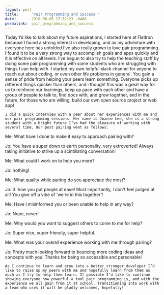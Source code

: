 ```yaml
---
layout: post
title:      "Pair Programming and Success "
date:       2018-06-06 17:32:23 -0400
permalink:  pair_programming_and_success
---
```



Today I’d like to talk about my future aspirations, I started here at FlatIron because I found a strong interest in developing, and as my adventure with everyone here has unfolded I’ve also really grown to love pair programming. I found it to be a very strong way to accomplish goals and apps quickly and it is effective on all levels. I’ve begun to also try to help the teaching staff by doing some pair programming with some students who are struggling with things I can help with. I started my own helpful slack channel for anyone to reach out about coding, or even other life problems in general. You gain a sense of pride from helping your peers learn something. Everyone picks up different things quicker than others, and I thought this was a great way for us to reinforce our learnings, keep up pace with each other and have a group of people to talk to, find docs with, and grow together, and in the future, for those who are willing, build our own open source project or web app!

 	I did a quick interview with a peer about her experiences with me and our pair programming sessions. Her name is Joanne Lee, she is a strong student with a bright future I’ve had the pleasure of working with several time. Our post pairing went as follows: 

Me: What have I done to make it easy to approach pairing with? 

Jo: You have a super down to earth personality, very extroverted! Always taking initiative to strike up a scintillating conversation! 

Me: What could I work on to help you more? 

Jo: nothing!

Me: What quality while pairing do you appreciate the most?

Jo: 3. how you put people at ease! Most importantly, I don't feel judged at all! You give off a vibe of 'we're in this together’! 

Me: Have I misinformed you or been unable to help in any way? 

Jo: Nope, never!

Me: Why would you want to suggest others to come to me for help? 

Jo: Super nice, super friendly, super helpful. 

Me: What was your overall experience working with me through pairing?

Jo: Pretty much looking forward to bouncing more coding ideas and concepts with you! Thanks for being so accessible and personable!

	As I continue to learn and grow into a better stronger developer I’d like to raise up my peers with me and hopefully learn from them as much as I try to help them learn. If possible I’d like to continue showing everyone how powerful a tool pair programming is, and with the experience we all gain from it at school, transitioning into work with a team who uses it will be gladly welcomed, hopefully!
